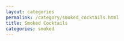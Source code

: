 ```yaml
---
layout: categories
permalink: /category/smoked_cocktails.html
title: Smoked Cocktails
categories: smoked
---
```

